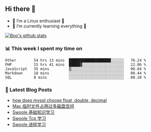 ## Hi there 👋
* 🔭 I’m a Linux enthusiast 🐧️
* 🏃️ I’m currently learning everything 🏃️

[![Boo's github stats](https://github-readme-stats.vercel.app/api?username=0xAiKang)](https://github.com/anuraghazra/github-readme-stats)

<!-- [![Most Used Langs](https://github-readme-stats.vercel.app/api/top-langs/?username=0xAiKang)](https://github.com/anuraghazra/github-readme-stats) -->

### 📊 This week I spent my time on
<!--START_SECTION:waka-->
```text
Other        54 hrs 13 mins  ███████████████████░░░░░░   76.24 % 
PHP          15 hrs 41 mins  █████▓░░░░░░░░░░░░░░░░░░░   22.06 % 
JavaScript   35 mins         ▒░░░░░░░░░░░░░░░░░░░░░░░░   00.84 % 
Markdown     18 mins         ░░░░░░░░░░░░░░░░░░░░░░░░░   00.44 % 
SQL          8 mins          ░░░░░░░░░░░░░░░░░░░░░░░░░   00.20 % 
```
<!--END_SECTION:waka-->

### 📕 Latest Blog Posts
<!-- BLOG-POST-LIST:START -->
- [how does mysql choose float, double, decimal](https://www.0x2beace.com/how-does-mysql-choose-float-double-decimal/)
- [Mac 临时文件占用过多磁盘空间](https://www.0x2beace.com/mac-temporary-files-take-up-too-much-disk-space/)
- [Swoole 基础知识学习](https://www.0x2beace.com/swoole-basic-knowledge-learning/)
- [Swoole Tcp 学习](https://www.0x2beace.com/swoole-tcp-learning/)
- [Swoole 进程学习](https://www.0x2beace.com/swoole-process-learning/)
<!-- BLOG-POST-LIST:END -->

